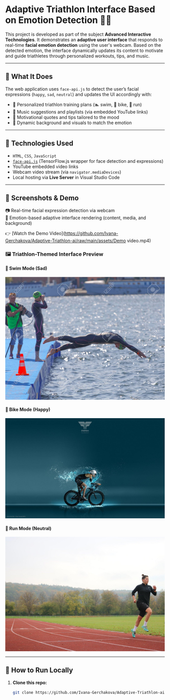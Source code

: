 # Adaptive Triathlon Interface Based on Emotion Detection 🧠💪

This project is developed as part of the subject **Advanced Interactive Technologies**. It demonstrates an **adaptive user interface** that responds to real-time **facial emotion detection** using the user's webcam. 
Based on the detected emotion, the interface dynamically updates its content to motivate and guide triathletes through personalized workouts, tips, and music.

---

## 🎯 What It Does

The web application uses `face-api.js` to detect the user’s facial expressions (`happy`, `sad`, `neutral`) and updates the UI accordingly with:

- 🎽 Personalized triathlon training plans (🏊 swim, 🚴 bike, 🏃 run)
- 🎵 Music suggestions and playlists (via embedded YouTube links)
- 💬 Motivational quotes and tips tailored to the mood
- 🎨 Dynamic background and visuals to match the emotion

---

## 🔧 Technologies Used

- `HTML`, `CSS`, `JavaScript`
- [`face-api.js`](https://github.com/justadudewhohacks/face-api.js) (TensorFlow.js wrapper for face detection and expressions)
- YouTube embedded video links
- Webcam video stream (via `navigator.mediaDevices`)
- Local hosting via **Live Server** in Visual Studio Code

---

## 📸 Screenshots & Demo

📷 Real-time facial expression detection via webcam  
🎥 Emotion-based adaptive interface rendering (content, media, and background)

👉 [Watch the Demo Video](https://github.com/Ivana-Gerchakova/Adaptive-Triathlon-ai/raw/main/assets/Demo video.mp4)

### 🖼️ Triathlon-Themed Interface Preview

#### 🧘 Swim Mode (Sad)
![Swim Mode](assets/images/swim.jpg)

#### 🚴 Bike Mode (Happy)
![Bike Mode](assets/images/bike.jpg)

#### 🏃 Run Mode (Neutral)
![Run Mode](assets/images/run.jpg)

---

## 🚀 How to Run Locally

1. **Clone this repo:**
   ```bash
   git clone https://github.com/Ivana-Gerchakova/Adaptive-Triathlon-ai.git

